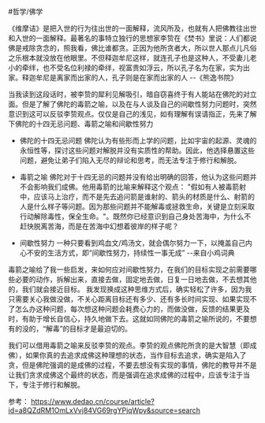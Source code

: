 #哲学/佛学 

《维摩诘》是把入世的行为往出世的一面解释，流风所及，也就有人把佛教往出世和入世的一面解释。最著名的事特立独行的思想家李贽在《焚书》里说：人们都说佛是戒除贪念的，照我看，佛比谁都贪。正因为他所贪者大，所以世人那点儿凡俗之乐根本就没放在他眼里。不但释迦牟尼这样，就连孔子也是这种人，不受妻儿老小的牵绊，也不受名位利禄的牵绊，视富贵如浮云，所以孔子名为在家，实为出家。释迦牟尼是离家而出家的人，孔子则是在家而出家的人
														--《熊逸书院》

当我读到这段话时，被李贽的犀利见解吸引，暗自窃喜终于有人能站在佛陀的对立面。但是了解了佛陀的毒箭之喻，以及在与人谈及自己的间歇性努力问题时，突然意识到这可以反驳李贽观点。仅仅是自己的浅见，如有理解有误请指正，先来了解下佛陀的十四无忌问题、毒箭之喻和间歇性努力


- 佛陀的十四无忌问题
	佛陀认为有些形而上学的问题，比如宇宙的起源、灵魂的永恒性等，探讨这些问题对解脱并没有实质性的帮助。因此，他选择悬置这些问题，避免让弟子们陷入无尽的辩论和思考，而无法专注于修行和解脱。

- 毒箭之喻
	佛陀对于十四无忌的问题并没有给出明确的回答，他认为这些问题并不会影响我们成佛。他用毒箭的比喻来解释这个观点： "假如有人被毒箭射中，应该马上治疗，而不是先去追问箭是谁射的、箭头的材质是什么、射箭的人是什么样子等问题。因为那些问题并不能解毒或拯救生命，关键是立刻采取行动解除毒性，保全生命。"。既然你已经意识到自己身处苦海中，为什么不赶快脱离苦海，而是在苦海中幻想着彼岸的样子呢？

- 间歇性努力
	一种只要看到鸡血文/鸡汤文，就会偶尔努力一下，以掩盖自己内心不安的生活方式，即“间歇性努力，持续性一事无成”  --来自小鸡词典 

毒箭之喻给了我一些启发，来如何应对间歇性努力，在我们的目标实现之前需要哪些必要的动作，拆解出来，直接去做，固定地去做，日复一日地去做，不去想其他的，我们就会接近目标。
我发现换成这种思维方式后，确实轻松了许多，因为我只需要关心我做没做，不关心距离目标还有多少、还有多长时间实现、如果实现不了怎么办这种问题，每次想这种问题会耗费心力的，而做没做，反馈的结果更及时，有助于增长自信心，持久地做下去。这就如同佛陀的毒箭之喻所说的，不要想有的没的，“解毒”的目标才是最迫切的。

我们可以借用毒箭之喻来反驳李贽的观点。李贽的观点佛陀所贪的是大智慧（即成佛），如果你真的去追求成佛这种理想的状态，当作目标去追求，确实是陷入了贪，但是佛陀强调的是成佛的过程，不要去想没有实现的事情，佛陀的教导并不是让我们贪求成佛这个最终的状态，而是强调在追求成佛的过程中，应该专注于当下，专注于修行和解脱。


参考：
https://www.dedao.cn/course/article?id=a8QZdRM1OmLxVvj84VG69rgYPjqWpy&source=search
